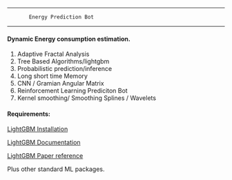 -------------------------------------
           
           Energy Prediction Bot

---------------------------------------

#### Dynamic Energy consumption estimation.

      
  1) Adaptive Fractal Analysis
  2) Tree Based Algorithms/lightgbm
  3) Probabilistic  prediction/inference
  4) Long short time Memory
  5) CNN / Gramian Angular Matrix
  6) Reinforcement Learning Prediciton Bot
  7) Kernel smoothing/ Smoothing Splines / Wavelets


#### Requirements:

[LightGBM Installation](https://github.com/microsoft/LightGBM/tree/master/python-package)

[LightGBM Documentation](https://lightgbm.readthedocs.io/en/latest/Parameters.html#core-parameters)

[LightGBM Paper reference](http://papers.nips.cc/paper/6907-lightgbm-a-highly-efficient-gradi)

Plus other standard ML packages.



  
